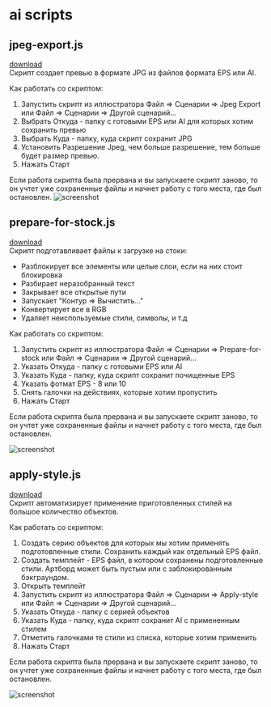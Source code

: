 # ai scripts

## jpeg-export.js
[download](https://raw.githubusercontent.com/shvendala/ai-scripts/master/scripts/jpeg-export.js)   
Скрипт создает превью в формате JPG из файлов формата EPS или AI. 

Как работать со скриптом:
1. Запустить скрипт из иллюстратора Файл => Сценарии => Jpeg Export или Файл => Сценарии => Другой сценарий... 
2. Выбрать Откуда - папку с готовыми EPS или AI для которых хотим сохранить превью
3. Выбрать Куда - папку, куда скрипт сохранит JPG
4. Установить Разрешение Jpeg, чем больше разрешение, тем больше будет размер превью.
5. Нажать Старт   

Если работа скрипта была прервана и вы запускаете скрипт заново, то он учтет уже сохраненные файлы и начнет работу с того места, где был остановлен.
![screenshot](https://github.com/shvendala/ai-scripts/blob/master/assets/jpeg-export.ru.png?raw=true)   

## prepare-for-stock.js
[download](https://raw.githubusercontent.com/shvendala/ai-scripts/master/scripts/prepare-for-stock.js)   
Скрипт подготавливает файлы к загрузке на стоки:
* Разблокирует все элементы или целые слои, если на них стоит блокировка
* Разбирает неразобранный текст
* Закрывает все открытые пути
* Запускает "Контур => Вычистить..."
* Конвертирует все в RGB
* Удаляет неиспользуемые стили, символы, и т.д 

Как работать со скриптом:
1. Запустить скрипт из иллюстратора Файл => Сценарии => Prepare-for-stock или Файл => Сценарии => Другой сценарий...
2. Указать Откуда - папку с готовыми EPS или AI 
3. Указать Куда - папку, куда скрипт сохранит почищенные EPS
4. Указать фотмат EPS - 8 или 10
5. Снять галочки на действиях, которые хотим пропустить
6. Нажать Старт  

Если работа скрипта была прервана и вы запускаете скрипт заново, то он учтет уже сохраненные файлы и начнет работу с того места, где был остановлен.

![screenshot](https://github.com/shvendala/ai-scripts/blob/master/assets/prepare-for-stock.ru.png?raw=true)   

## apply-style.js
[download](https://raw.githubusercontent.com/shvendala/ai-scripts/master/scripts/apply-style.js)     
Скрипт автоматизирует применение приготовленных стилей на большое количество объектов. 

Как работать со скриптом:
1. Создать серию объектов для которых мы хотим применять подготовленные стили. Сохранить каждый как отдельный EPS файл.
2. Создать темплейт - EPS файл, в котором сохранены подготовленные стили. Артборд может быть пустым или с заблокированным бэкграундом.
3. Открыть темплейт
4. Запустить скрипт из иллюстратора Файл => Сценарии => Apply-style или Файл => Сценарии => Другой сценарий...
5. Указать Откуда - папку с серией объектов
6. Указать Куда - папку, куда скрипт сохранит AI с примененным стилем
7. Отметить галочками те стили из списка, которые хотим применить 
8. Нажать Старт  

Если работа скрипта была прервана и вы запускаете скрипт заново, то он учтет уже сохраненные файлы и начнет работу с того места, где был остановлен.

![screenshot](https://github.com/shvendala/ai-scripts/blob/master/assets/apply-style.ru.png?raw=true)   
